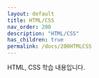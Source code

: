 ```yaml
---
layout: default
title: HTML/CSS
nav_order: 200
description: "HTML/CSS"
has_children: true
permalink: /docs/200HTMLCSS
---
```


HTML, CSS 학습 내용입니다.
